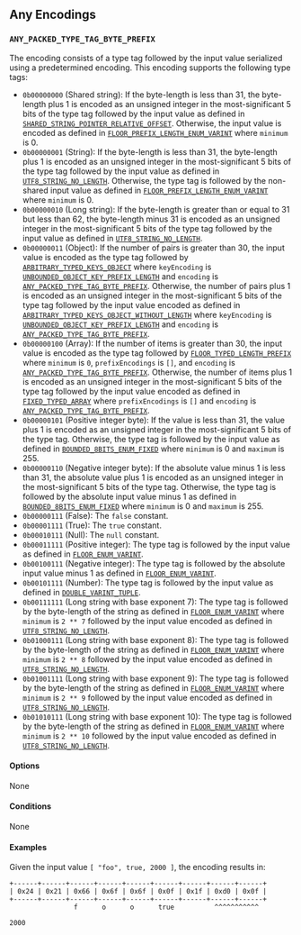 Any Encodings
-------------

### `ANY_PACKED_TYPE_TAG_BYTE_PREFIX`

The encoding consists of a type tag followed by the input value serialized
using a predetermined encoding. This encoding supports the following type tags:

<!-- TODO: Add links -->

- `0b00000000` (Shared string): If the byte-length is less than 31, the
	byte-length plus 1 is encoded as an unsigned integer in the most-significant
	5 bits of the type tag followed by the input value as defined in
	[`SHARED_STRING_POINTER_RELATIVE_OFFSET`](./string.markdown#shared_string_pointer_relative_offset).
	Otherwise, the input value is encoded as defined in
	[`FLOOR_PREFIX_LENGTH_ENUM_VARINT`](./string.markdown#floor_prefix_length_enum_varint)
	where `minimum` is 0.
- `0b00000001` (String): If the byte-length is less than 31, the byte-length
	plus 1 is encoded as an unsigned integer in the most-significant 5 bits of
	the type tag followed by the input value as defined in
	[`UTF8_STRING_NO_LENGTH`](./string.markdown#utf8_string_no_length).
	Otherwise, the type tag is followed by the non-shared input value as defined
	in
	[`FLOOR_PREFIX_LENGTH_ENUM_VARINT`](./string.markdown#floor_prefix_length_enum_varint)
	where `minimum` is 0.
- `0b00000010` (Long string): If the byte-length is greater than or equal to 31
	but less than 62, the byte-length minus 31 is encoded as an unsigned integer
	in the most-significant 5 bits of the type tag followed by the input value as
	defined in
	[`UTF8_STRING_NO_LENGTH`](./string.markdown#utf8_string_no_length).
- `0b00000011` (Object): If the number of pairs is greater than 30, the input
	value is encoded as the type tag followed by
	[`ARBITRARY_TYPED_KEYS_OBJECT`](./object.markdown#arbitrary_typed_keys_object)
	where `keyEncoding` is
	[`UNBOUNDED_OBJECT_KEY_PREFIX_LENGTH`](./string.markdown#unbounded_object_key_prefix_length)
	and `encoding` is [`ANY_PACKED_TYPE_TAG_BYTE_PREFIX`](./any.markdown#any_packed_type_tag_byte_prefix).
	Otherwise, the number of pairs plus 1 is encoded as an unsigned integer in
	the most-significant 5 bits of the type tag followed by the input value
	encoded as defined in
	[`ARBITRARY_TYPED_KEYS_OBJECT_WITHOUT_LENGTH`](./object.markdown#arbitrary_typed_keys_object_without_length)
	where `keyEncoding` is
	[`UNBOUNDED_OBJECT_KEY_PREFIX_LENGTH`](./string.markdown#unbounded_object_key_prefix_length)
	and `encoding` is [`ANY_PACKED_TYPE_TAG_BYTE_PREFIX`](./any.markdown#any_packed_type_tag_byte_prefix).
- `0b00000100` (Array): If the number of items is greater than 30, the input
	value is encoded as the type tag followed by
	[`FLOOR_TYPED_LENGTH_PREFIX`](./array.markdown#floor_typed_length_prefix)
	where `minimum` is `0`, `prefixEncodings` is `[]`, and `encoding` is
	[`ANY_PACKED_TYPE_TAG_BYTE_PREFIX`](./any.markdown#any_packed_type_tag_byte_prefix). Otherwise, the number of
	items plus 1 is encoded as an unsigned integer in the most-significant 5 bits
	of the type tag followed by the input value encoded as defined in
	[`FIXED_TYPED_ARRAY`](./array.markdown#fixed_typed_array) where
	`prefixEncodings` is `[]` and `encoding` is
	[`ANY_PACKED_TYPE_TAG_BYTE_PREFIX`](./any.markdown#any_packed_type_tag_byte_prefix).
- `0b00000101` (Positive integer byte): If the value is less than 31, the value
	plus 1 is encoded as an unsigned integer in the most-significant 5 bits of
	the type tag. Otherwise, the type tag is followed by the input value as
	defined in
	[`BOUNDED_8BITS_ENUM_FIXED`](./integer.markdown#bounded_8bits_enum_fixed)
	where `minimum` is 0 and `maximum` is 255.
- `0b00000110` (Negative integer byte): If the absolute value minus 1 is less
	than 31, the absolute value plus 1 is encoded as an unsigned integer in the
	most-significant 5 bits of the type tag. Otherwise, the type tag is followed
	by the absolute input value minus 1 as defined in
	[`BOUNDED_8BITS_ENUM_FIXED`](./integer.markdown#bounded_8bits_enum_fixed)
	where `minimum` is 0 and `maximum` is 255.
- `0b00000111` (False): The `false` constant.
- `0b00001111` (True): The `true` constant.
- `0b00010111` (Null): The `null` constant.
- `0b00011111` (Positive integer): The type tag is followed by the input value
	as defined in [`FLOOR_ENUM_VARINT`](./integer.markdown#floor_enum_varint).
- `0b00100111` (Negative integer): The type tag is followed by the absolute
	input value minus 1 as defined in
	[`FLOOR_ENUM_VARINT`](./integer.markdown#floor_enum_varint).
- `0b00101111` (Number): The type tag is followed by the input value as defined
	in [`DOUBLE_VARINT_TUPLE`](./number.markdown#double_varint_tuple).
- `0b00111111` (Long string with base exponent 7): The type tag is followed by
	the byte-length of the string as defined in
	[`FLOOR_ENUM_VARINT`](./integer.markdown#floor_enum_varint) where `minimum`
	is `2 ** 7` followed by the input value encoded as defined in
	[`UTF8_STRING_NO_LENGTH`](./string.markdown#utf8_string_no_length).
- `0b01000111` (Long string with base exponent 8): The type tag is followed by
	the byte-length of the string as defined in
	[`FLOOR_ENUM_VARINT`](./integer.markdown#floor_enum_varint) where `minimum`
	is `2 ** 8` followed by the input value encoded as defined in
	[`UTF8_STRING_NO_LENGTH`](./string.markdown#utf8_string_no_length).
- `0b01001111` (Long string with base exponent 9): The type tag is followed by
	the byte-length of the string as defined in
	[`FLOOR_ENUM_VARINT`](./integer.markdown#floor_enum_varint) where `minimum`
	is `2 ** 9` followed by the input value encoded as defined in
	[`UTF8_STRING_NO_LENGTH`](./string.markdown#utf8_string_no_length).
- `0b01010111` (Long string with base exponent 10): The type tag is followed by
	the byte-length of the string as defined in
	[`FLOOR_ENUM_VARINT`](./integer.markdown#floor_enum_varint) where `minimum`
	is `2 ** 10` followed by the input value encoded as defined in
	[`UTF8_STRING_NO_LENGTH`](./string.markdown#utf8_string_no_length).

#### Options

None

#### Conditions

None

#### Examples

Given the input value `[ "foo", true, 2000 ]`, the encoding results in:

```
+------+------+------+------+------+------+------+------+------+
| 0x24 | 0x21 | 0x66 | 0x6f | 0x6f | 0x0f | 0x1f | 0xd0 | 0x0f |
+------+------+------+------+------+------+------+------+------+
                f      o      o      true          ^^^^^^^^^^^
								                                   2000
```

